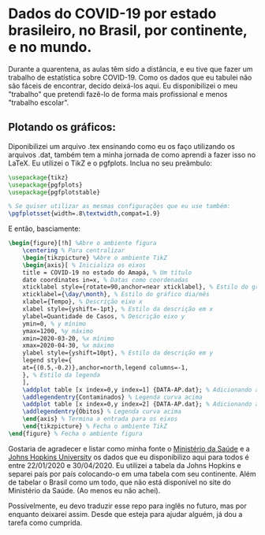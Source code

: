 # Dados do COVID-19 por estado brasileiro, no Brasil, por continente, e no mundo.
Durante a quarentena, as aulas têm sido a distância, e eu tive que fazer um trabalho de estatística sobre COVID-19. Como os dados que eu tabulei não são fáceis de encontrar, decido deixá-los aqui.
Eu disponibilizei o meu "trabalho" que pretendi fazê-lo de forma mais profissional e menos "trabalho escolar".
## Plotando os gráficos:
Diponibilizei um arquivo .tex ensinando como eu os faço utilizando os arquivos .dat, também tem a minha jornada de como aprendi a fazer isso no LaTeX. Eu utilizei o TikZ e o pgfplots.
Inclua no seu preâmbulo:
```tex
\usepackage{tikz}
\usepackage{pgfplots}
\usepackage{pgfplotstable}

% Se quiser utilizar as mesmas configurações que eu use também:
\pgfplotsset{width=.8\textwidth,compat=1.9}
```
E então, basciamente:
```tex
\begin{figure}[!h] %Abre o ambiente figura
	\centering % Para centralizar
	\begin{tikzpicture} %Abre o ambiente TikZ
	\begin{axis}[ % Inicializa os eixos
	title = COVID-19 no estado do Amapá, % Um título
	date coordinates in=x, % Datas como coordenadas
	xticklabel style={rotate=90,anchor=near xticklabel}, % Estilo do gráfico
	xticklabel={\day/\month}, % Estilo do gráfico dia/mês
	xlabel={Tempo}, % Descrição eixo x
	xlabel style={yshift=-1pt}, % Estilo da descrição em x
	ylabel=Quantidade de Casos, % Descrição eixo y
	ymin=0, % y mínimo
	ymax=1200, %y máximo
	xmin=2020-03-20, %x mínimo
	xmax=2020-04-30, %x máximo
	ylabel style={yshift=10pt}, % Estilo da descrição em y
	legend style={
	at={(0.5,-0.2)},anchor=north,legend columns=-1,
	}, % Estilo da legenda
	],
	\addplot table [x index=0,y index=1] {DATA-AP.dat}; % Adicionando a curva de  contaminados
	\addlegendentry{Contaminados} % Legenda curva acima
	\addplot table [x index=0,y index=2] {DATA-AP.dat}; % Adicionando a curva de  óbitos
	\addlegendentry{Óbitos} % Legenda curva acima
	\end{axis} % Termina a entrada para os eixos
	\end{tikzpicture} % Fecha o ambiente TikZ 
\end{figure} % Fecha o ambiente figura
```
Gostaria de agradecer e listar como minha fonte o [Ministério da Saúde](https://covid.saude.gov.br/) e a [Johns Hopkins University](https://coronavirus.jhu.edu/map.html) os dados que eu disponibilizo aqui para todos é entre 22/01/2020 e 30/04/2020. Eu utilizei a tabela da Johns Hopkins e separei país por país colocando-o em uma tabela com seu continente. Além de tabelar o Brasil como um todo, que não está disponível no site do Ministério da Saúde. (Ao menos eu não achei).

Possívelmente, eu devo traduzir esse repo para inglês no futuro, mas por enquanto deixarei assim. Desde que esteja para ajudar alguém, já dou a tarefa como cumprida. 
